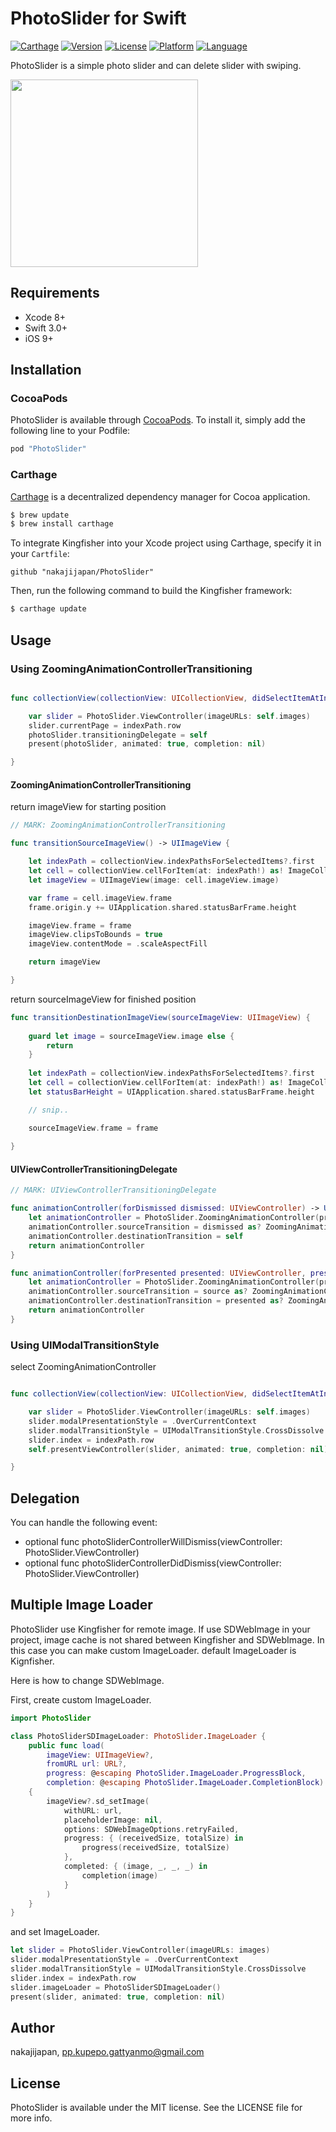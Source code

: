 # PhotoSlider for Swift

[![Carthage](https://img.shields.io/badge/Carthage-compatible-4BC51D.svg?style=flat)](https://github.com/Carthage/Carthage)
[![Version](https://img.shields.io/cocoapods/v/PhotoSlider.svg?style=flat)](http://cocoapods.org/pods/PhotoSlider)
[![License](https://img.shields.io/cocoapods/l/PhotoSlider.svg?style=flat)](http://cocoapods.org/pods/PhotoSlider)
[![Platform](https://img.shields.io/cocoapods/p/PhotoSlider.svg?style=flat)](http://cocoapods.org/pods/PhotoSlider)
[![Language](https://img.shields.io/badge/language-Swift%204-orange.svg)](https://swift.org)

PhotoSlider is a simple photo slider and can delete slider with swiping. 

<img src="https://raw.githubusercontent.com/nakajijapan/PhotoSlider/master/demo.gif" width="300" />

## Requirements

- Xcode 8+
- Swift 3.0+
- iOS 9+

## Installation

### CocoaPods

PhotoSlider is available through [CocoaPods](http://cocoapods.org). To install
it, simply add the following line to your Podfile:

```ruby
pod "PhotoSlider"
```

### Carthage

[Carthage](https://github.com/Carthage/Carthage) is a decentralized dependency manager for Cocoa application.

``` bash
$ brew update
$ brew install carthage
```

To integrate Kingfisher into your Xcode project using Carthage, specify it in your `Cartfile`:

``` ogdl
github "nakajijapan/PhotoSlider"
```

Then, run the following command to build the Kingfisher framework:

``` bash
$ carthage update
```

## Usage

### Using ZoomingAnimationControllerTransitioning

```swift

func collectionView(collectionView: UICollectionView, didSelectItemAtIndexPath indexPath: NSIndexPath) {

    var slider = PhotoSlider.ViewController(imageURLs: self.images)
    slider.currentPage = indexPath.row
    photoSlider.transitioningDelegate = self
    present(photoSlider, animated: true, completion: nil)

}

```

#### ZoomingAnimationControllerTransitioning

return imageView for starting position

```swift
// MARK: ZoomingAnimationControllerTransitioning

func transitionSourceImageView() -> UIImageView {

    let indexPath = collectionView.indexPathsForSelectedItems?.first
    let cell = collectionView.cellForItem(at: indexPath!) as! ImageCollectionViewCell
    let imageView = UIImageView(image: cell.imageView.image)

    var frame = cell.imageView.frame
    frame.origin.y += UIApplication.shared.statusBarFrame.height

    imageView.frame = frame
    imageView.clipsToBounds = true
    imageView.contentMode = .scaleAspectFill

    return imageView

}
```


return sourceImageView for finished position

```swift
func transitionDestinationImageView(sourceImageView: UIImageView) {
    
    guard let image = sourceImageView.image else {
        return
    }
    
    let indexPath = collectionView.indexPathsForSelectedItems?.first
    let cell = collectionView.cellForItem(at: indexPath!) as! ImageCollectionViewCell
    let statusBarHeight = UIApplication.shared.statusBarFrame.height

    // snip..

    sourceImageView.frame = frame
    
}
```


#### UIViewControllerTransitioningDelegate

```swift
// MARK: UIViewControllerTransitioningDelegate

func animationController(forDismissed dismissed: UIViewController) -> UIViewControllerAnimatedTransitioning? {
    let animationController = PhotoSlider.ZoomingAnimationController(present: false)
    animationController.sourceTransition = dismissed as? ZoomingAnimationControllerTransitioning
    animationController.destinationTransition = self
    return animationController
}

func animationController(forPresented presented: UIViewController, presenting: UIViewController, source: UIViewController) -> UIViewControllerAnimatedTransitioning? {
    let animationController = PhotoSlider.ZoomingAnimationController(present: true)
    animationController.sourceTransition = source as? ZoomingAnimationControllerTransitioning
    animationController.destinationTransition = presented as? ZoomingAnimationControllerTransitioning
    return animationController
}

```


### Using UIModalTransitionStyle

select ZoomingAnimationController

```swift

func collectionView(collectionView: UICollectionView, didSelectItemAtIndexPath indexPath: NSIndexPath) {

    var slider = PhotoSlider.ViewController(imageURLs: self.images)
    slider.modalPresentationStyle = .OverCurrentContext
    slider.modalTransitionStyle = UIModalTransitionStyle.CrossDissolve
    slider.index = indexPath.row
    self.presentViewController(slider, animated: true, completion: nil)

}

```

## Delegation

You can handle the following event:

- optional func photoSliderControllerWillDismiss(viewController: PhotoSlider.ViewController)
- optional func photoSliderControllerDidDismiss(viewController: PhotoSlider.ViewController)

## Multiple Image Loader

PhotoSlider use Kingfisher for remote image.
If use SDWebImage in your project, image cache is not shared between Kingfisher and SDWebImage.
In this case you can make custom ImageLoader. default ImageLoader is Kignfisher.

Here is how to change SDWebImage.

First, create custom ImageLoader.

```swift
import PhotoSlider

class PhotoSliderSDImageLoader: PhotoSlider.ImageLoader {
    public func load(
        imageView: UIImageView?,
        fromURL url: URL?,
        progress: @escaping PhotoSlider.ImageLoader.ProgressBlock,
        completion: @escaping PhotoSlider.ImageLoader.CompletionBlock)
    {
        imageView?.sd_setImage(
            withURL: url,
            placeholderImage: nil,
            options: SDWebImageOptions.retryFailed,
            progress: { (receivedSize, totalSize) in
                progress(receivedSize, totalSize)
            },
            completed: { (image, _, _, _) in
                completion(image)
            }
        )
    }
}
```

and set ImageLoader.

```swift
let slider = PhotoSlider.ViewController(imageURLs: images)
slider.modalPresentationStyle = .OverCurrentContext
slider.modalTransitionStyle = UIModalTransitionStyle.CrossDissolve
slider.index = indexPath.row
slider.imageLoader = PhotoSliderSDImageLoader()
present(slider, animated: true, completion: nil)
```

## Author

nakajijapan, pp.kupepo.gattyanmo@gmail.com

## License

PhotoSlider is available under the MIT license. See the LICENSE file for more info.
